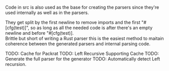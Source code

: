 Code in src is also used as the base for creating the parsers since they're used internally as well as in the parsers.  

They get split by the first newline to remove imports and the first "#[cfg(test)]", so as long as all the needed code is after there's an empty newline and before "#[cfg(test)].  
Brittle but short of writing a Rust parser this is the easiest method to maitain coherence between the generated parsers and internal parsing code.   

TODO: Cache for Packrat
TODO: Left Recursive Supporting Cache
TODO: Generate the full parser for the generator
TODO: Automatically detect Left recursion.